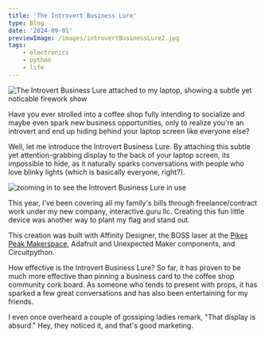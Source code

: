 ```yaml
---
title: 'The Introvert Business Lure'
type: Blog
date: '2024-09-01'
previewImage: /images/introvertBusinessLure2.jpg
tags:
    - electronics
    - python
    - life
---
```


![The Introvert Business Lure attached to my laptop, showing a subtle yet noticable firework show](/images/introvertBusinessLure.jpg)

Have you ever strolled into a coffee shop fully intending to socialize and maybe even spark new business opportunities, only to realize you're an introvert and end up hiding behind your laptop screen like everyone else?

Well, let me introduce the Introvert Business Lure. By attaching this subtle yet attention-grabbing display to the back of your laptop screen, its impossible to hide, as it naturally sparks conversations with people who love blinky lights (which is basically everyone, right?).

![zooming in to see the Introvert Business Lure in use](/images/introvertBusinessLure2.jpg)

This year, I've been covering all my family's bills through freelance/contract work under my new company, interactive.guru llc. Creating this fun little device was another way to plant my flag and stand out.

This creation was built with Affinity Designer, the BOSS laser at the [Pikes Peak Makerspace](https://pikespeakmakerspace.org), Adafruit and Unexpected Maker components, and Circuitpython.

How effective is the Introvert Business Lure? So far, it has proven to be much more effective than pinning a business card to the coffee shop community cork board. As someone who tends to present with props, it has sparked a few great conversations and has also been entertaining for my friends.

I even once overheard a couple of gossiping ladies remark, "That display is absurd." Hey, they noticed it, and that's good marketing.